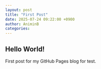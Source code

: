```yaml
---
layout: post
title: "First Post"
date: 2025-07-24 09:22:00 +0900
author: AniminB
categories: 
---
```


## Hello World!

First post for my GitHub Pages blog for test.
